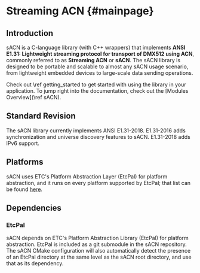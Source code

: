 # Streaming ACN                                                                         {#mainpage}

## Introduction

sACN is a C-language library (with C++ wrappers) that implements **ANSI E1.31: Lightweight streaming protocol for
transport of DMX512 using ACN**, commonly referred to as **Streaming ACN** or **sACN**. The sACN
library is designed to be portable and scalable to almost any sACN usage scenario, from lightweight
embedded devices to large-scale data sending operations.

Check out \ref getting_started to get started with using the library in your application. To jump
right into the documentation, check out the [Modules Overview](\ref sACN).

## Standard Revision

The sACN library currently implements ANSI E1.31-2018. E1.31-2016 adds synchronization and universe
discovery features to sACN. E1.31-2018 adds IPv6 support.

## Platforms

sACN uses ETC's Platform Abstraction Layer (EtcPal) for platform abstraction, and it runs on every
platform supported by EtcPal; that list can be found [here](https://etclabs.github.io/EtcPal/docs/head/).

## Dependencies

### EtcPal

sACN depends on ETC's Platform Abstraction Library (EtcPal) for platform abstraction. EtcPal is
included as a git submodule in the sACN repository. The sACN CMake configuration will also
automatically detect the presence of an EtcPal directory at the same level as the sACN root
directory, and use that as its dependency.
